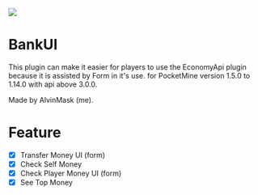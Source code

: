 ![](https://1.bp.blogspot.com/-TsBMZ4K2L2Q/XiJf8lTfEuI/AAAAAAAAANQ/sxhE7EiAYigfVi9t_22XRNJ0zGS86RqbQCLcBGAsYHQ/s1600/20200118_080628-picsay.png)

# BankUI

This plugin can make it easier for players to use the EconomyApi plugin because it is assisted by Form in it's use.
for PocketMine version 1.5.0 to 1.14.0 with api above 3.0.0.

Made by AlvinMask (me).

# Feature

- [x] Transfer Money UI (form)
- [x] Check Self Money
- [x] Check Player Money UI (form)
- [x] See Top Money
